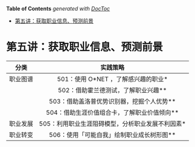 <!-- START doctoc generated TOC please keep comment here to allow auto update -->
<!-- DON'T EDIT THIS SECTION, INSTEAD RE-RUN doctoc TO UPDATE -->
**Table of Contents**  *generated with [DocToc](https://github.com/thlorenz/doctoc)*

- [第五讲：获取职业信息、预测前景](#%E7%AC%AC%E4%BA%94%E8%AE%B2%E8%8E%B7%E5%8F%96%E8%81%8C%E4%B8%9A%E4%BF%A1%E6%81%AF%E9%A2%84%E6%B5%8B%E5%89%8D%E6%99%AF)

<!-- END doctoc generated TOC please keep comment here to allow auto update -->

# 第五讲：获取职业信息、预测前景



| 分类 | 实践策略 |
| :--: | :--------: |
| 职业图谱 | 501：使用 O*NET ，了解感兴趣的职业\* |
|      | 502：借助霍兰德测试，了解职业兴趣** |
|      | 503：借助盖洛普优势识别器，挖掘个人优势** |
|      | 504：借助生涯价值组合卡，了解职业价值倾向** |
| 职业发展 | 505：利用职业生涯阻碍模型，分析职业发展不利因素* |
| 职业转变 | 506：使用「可能自我」绘制职业成长树形图** |

